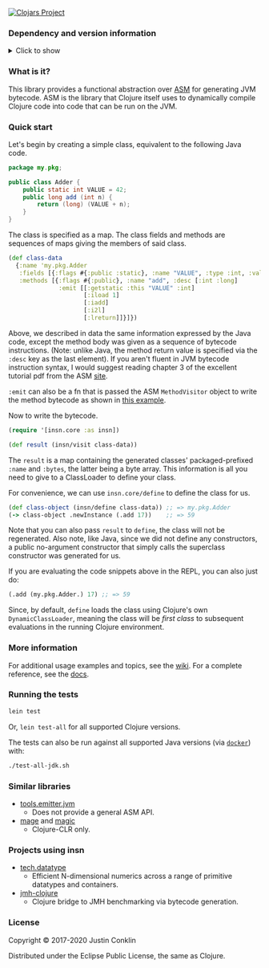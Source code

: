 [![Clojars Project](https://img.shields.io/clojars/v/insn.svg)](https://clojars.org/insn)

### Dependency and version information
<details>
  <summary>Click to show</summary>

> :warning: This library uses a recent version of [`asm`][asm-jar] which can cause dependency issues. [See here][asm-ver] for more.

[Leiningen][lein]

``` clojure
[insn "0.4.0"]
```

[tools.deps][deps]

```clojure
{insn/insn {:mvn/version "0.4.0"}}
```

[Maven][maven]

``` xml
<dependency>
  <groupId>insn</groupId>
  <artifactId>insn</artifactId>
  <version>0.4.0</version>
</dependency>
```

JDK versions 8 to 14 and Clojure versions 1.7 to 1.10 are currently supported.
</details>

### What is it?

This library provides a functional abstraction over [ASM][asm] for generating JVM bytecode. ASM is the library that Clojure itself uses to dynamically compile Clojure code into code that can be run on the JVM.

### Quick start

Let's begin by creating a simple class, equivalent to the following Java code.

```java
package my.pkg;

public class Adder {
    public static int VALUE = 42;
    public long add (int n) {
        return (long) (VALUE + n);
    }
}
```

The class is specified as a map. The class fields and methods are sequences of maps giving the members of said class.

```clojure
(def class-data
  {:name 'my.pkg.Adder
   :fields [{:flags #{:public :static}, :name "VALUE", :type :int, :value 42}]
   :methods [{:flags #{:public}, :name "add", :desc [:int :long]
              :emit [[:getstatic :this "VALUE" :int]
                     [:iload 1]
                     [:iadd]
                     [:i2l]
                     [:lreturn]]}]})
```

Above, we described in data the same information expressed by the Java code, except the method body was given as a sequence of bytecode instructions. (Note: unlike Java, the method return value is specified via the `:desc` key as the last element). If you aren't fluent in JVM bytecode instruction syntax, I would suggest reading chapter 3 of the excellent tutorial pdf from the ASM [site][pdf].

`:emit` can also be a fn that is passed the ASM `MethodVisitor` object to write the method bytecode as shown in [this example][emitfn].

Now to write the bytecode.

```clojure
(require '[insn.core :as insn])

(def result (insn/visit class-data))
```

The `result` is a map containing the generated classes' packaged-prefixed `:name` and `:bytes`, the latter being a byte array. This information is all you need to give to a ClassLoader to define your class.

For convenience, we can use `insn.core/define` to define the class for us.

```clojure
(def class-object (insn/define class-data)) ;; => my.pkg.Adder
(-> class-object .newInstance (.add 17))    ;; => 59
```

Note that you can also pass `result` to `define`, the class will not be regenerated. Also note, like Java, since we did not define any constructors, a public no-argument constructor that simply calls the superclass constructor was generated for us.

If you are evaluating the code snippets above in the REPL, you can also just do:

```clojure
(.add (my.pkg.Adder.) 17) ;; => 59
```

Since, by default, `define` loads the class using Clojure's own `DynamicClassLoader`, meaning the class will be *first class* to subsequent evaluations in the running Clojure environment.

### More information

For additional usage examples and topics, see the [wiki][wiki]. For a complete reference, see the [docs][doc].

### Running the tests

```bash
lein test
```

Or, `lein test-all` for all supported Clojure versions.

The tests can also be run against all supported Java versions (via [`docker`][docker]) with:

``` bash
./test-all-jdk.sh
```

### Similar libraries

  - [tools.emitter.jvm](https://github.com/clojure/tools.emitter.jvm)
    * Does not provide a general ASM API.
  - [mage](https://github.com/nasser/mage) and [magic](https://github.com/nasser/magic)
    * Clojure-CLR only.

### Projects using insn

  - [tech.datatype](https://github.com/techascent/tech.datatype)
    * Efficient N-dimensional numerics across a range of primitive datatypes and containers.
  - [jmh-clojure](https://github.com/jgpc42/jmh-clojure)
    * Clojure bridge to JMH benchmarking via bytecode generation.

### License

Copyright © 2017-2020 Justin Conklin

Distributed under the Eclipse Public License, the same as Clojure.



[asm]:         http://asm.ow2.org
[asm-jar]:     https://mvnrepository.com/artifact/org.ow2.asm/asm
[asm-ver]:     https://github.com/jgpc42/insn/wiki/Dependency-Problems
[deps]:        https://github.com/clojure/tools.deps.alpha
[doc]:         https://jgpc42.github.io/insn/doc
[docker]:      https://www.docker.com
[emitfn]:      https://github.com/jgpc42/insn/wiki/Interface-Implementation
[lein]:        http://github.com/technomancy/leiningen
[maven]:       http://maven.apache.org
[pdf]:         https://asm.ow2.io/asm4-guide.pdf
[wiki]:        https://github.com/jgpc42/insn/wiki
